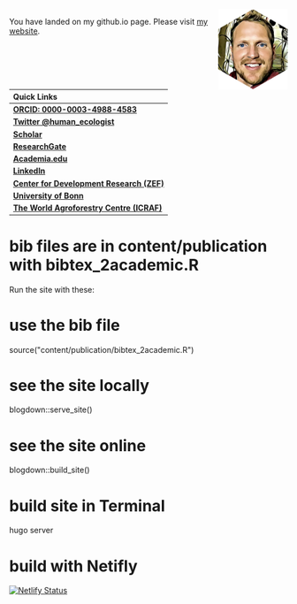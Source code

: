 
<img src="content/authors/admin/avatar.png" alt="Cory Whitney hex" align="right" width = "25%" height="25%"/>

You have landed on my github.io page. 
Please visit [my website](https://cory-whitney.com/).

| Quick Links                                                                                                                                               |
| :-------------------------------------------------------------------------------------------------------------------------------------------------------- |
| [**ORCID: 0000-0003-4988-4583**](https://orcid.org/0000-0003-4988-4583)                                                                                |
| [**Twitter @human_ecologist**](https://twitter.com/human_ecologist)                                                                                       |
| [**Scholar**](https://scholar.google.de/citations?user=YPIcAA4AAAAJ&hl=en) |
| [**ResearchGate**](https://www.researchgate.net/profile/Cory_Whitney)                                                                                   |
| [**Academia.edu**](https://bonn.academia.edu/CoryWhitney)                                          |
| [**LinkedIn**](https://www.linkedin.com/in/corywhitney/?originalSubdomain=de) |
| [**Center for Development Research (ZEF)**](https://www.zef.de/index.php?id=2232&tx_zefportal_staff[ref]=2252&tx_zefportal_staff[uid]=1799&no_cache=1) |
| [**University of Bonn**](https://www.gartenbauwissenschaft.uni-bonn.de/department/contact/cory-whitney/cory-whitney-en) |
| [**The World Agroforestry Centre (ICRAF)**](https://apps.worldagroforestry.org/staff/cory-whitney) | [Cory Whitney website](https://cory-whitney.com/) |

# bib files are in content/publication with bibtex_2academic.R

Run the site with these:

# use the bib file
source("content/publication/bibtex_2academic.R")

# see the site locally
blogdown::serve_site()

# see the site online
blogdown::build_site()

# build site in Terminal
hugo server

# build with Netifly 

[![Netlify Status](https://api.netlify.com/api/v1/badges/235c4b03-c385-4045-917f-e631560f77a4/deploy-status)](https://app.netlify.com/sites/epic-elion-d852b3/deploys)
